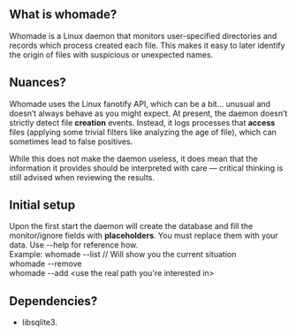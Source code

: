 ## What is whomade?

Whomade is a Linux daemon that monitors user-specified directories and records 
which process created each file. This makes it easy to later identify the origin 
of files with suspicious or unexpected names.

## Nuances?

Whomade uses the Linux fanotify API, which can be a bit… unusual and doesn’t 
always behave as you might expect. At present, the daemon doesn’t strictly 
detect file **creation** events. Instead, it logs processes that **access** 
files (applying some trivial filters like analyzing the age of file), which can 
sometimes lead to false positives.

While this does not make the daemon useless, it does mean that the information 
it provides should be interpreted with care — critical thinking is still 
advised when reviewing the results.

## Initial setup

Upon the first start the daemon will create the database and fill the monitor/ignore
fields with **placeholders**. You must replace them with your data. Use --help for reference how.    
Example:
whomade --list // Will show you the current situation     
whomade --remove <copy the placeholder here>    
whomade --add <use the real path you're interested in>    

## Dependencies?

 - libsqlite3.
